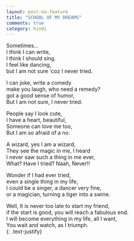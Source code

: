 ```yaml
---
layout: post-no-feature
title: "SCHOOL OF MY DREAMS"
comments: true
category: hindi
---
```


Sometimes...<br/>
I think I can write,<br/>
I think I should sing.<br/>
I feel like dancing,<br/>
but I am not sure 'coz I never tried.<br/>

I can joke, write a comedy<br/>
make you laugh, who need a remedy?<br/>
got a good sense of humor,<br/>
But I am not sure, I never tried.<br/>

People say I look cute,<br/>
I have a heart, beautiful,<br/>
Someone can love me too,<br/>
But I am so afraid of a no.<br/>

A wizard, yes I am a wizard,<br/>
They see the magic in me, I heard<br/>
I never saw such a thing in me ever,<br/>
What? Have I tried? Naah, Never!!<br/>

Wonder if I had ever tried,<br/>
even a single thing in my life,<br/>
I could be a singer, a dancer very fine,<br/>
or a magician, turning a tiger into a swine.<br/>

Well, It is never too late to start my friend,<br/>
if the start is good, you will reach a fabulous end.<br/>
I will become everything in my life, all I want,<br/>
You wait and watch, as I triumph.<br/>
{: .text-justify}
